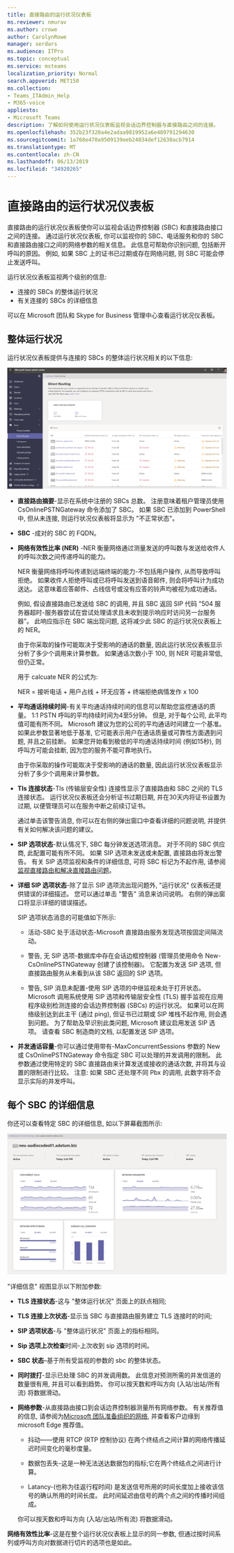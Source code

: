 ```yaml
---
title: 直接路由的运行状况仪表板
ms.reviewer: nmurav
ms.author: crowe
author: CarolynRowe
manager: serdars
ms.audience: ITPro
ms.topic: conceptual
ms.service: msteams
localization_priority: Normal
search.appverid: MET150
ms.collection:
- Teams_ITAdmin_Help
- M365-voice
appliesto:
- Microsoft Teams
description: 了解如何使用运行状况仪表板监视会话边界控制器与直接路由之间的连接。
ms.openlocfilehash: 352b23f320a4e2adaa9819952a6e489791294630
ms.sourcegitcommit: 1a768e470a9509139eeb24034def12630acb7914
ms.translationtype: MT
ms.contentlocale: zh-CN
ms.lasthandoff: 06/13/2019
ms.locfileid: "34920265"
---
```

# <a name="health-dashboard-for-direct-routing"></a>直接路由的运行状况仪表板

直接路由的运行状况仪表板使你可以监视会话边界控制器 (SBC) 和直接路由接口之间的连接。  通过运行状况仪表板, 你可以监视你的 SBC、电话服务和你的 SBC 和直接路由接口之间的网络参数的相关信息。 此信息可帮助你识别问题, 包括断开呼叫的原因。 例如, 如果 SBC 上的证书已过期或存在网络问题, 则 SBC 可能会停止发送呼叫。  

运行状况仪表板监视两个级别的信息:

- 连接的 SBCs 的整体运行状况
- 有关连接的 SBCs 的详细信息

可以在 Microsoft 团队和 Skype for Business 管理中心查看运行状况仪表板。


## <a name="overall-health"></a>整体运行状况

运行状况仪表板提供与连接的 SBCs 的整体运行状况相关的以下信息:

 ![显示运行状况仪表板统计信息](media/direct-routing-dashboard-stats1.png)

- **直接路由摘要**-显示在系统中注册的 SBCs 总数。 注册意味着租户管理员使用 CsOnlinePSTNGateway 命令添加了 SBC。 如果 SBC 已添加到 PowerShell 中, 但从未连接, 则运行状况仪表板将显示为 "不正常状态"。

- **SBC** -成对的 SBC 的 FQDN。

- **网络有效性比率 (NER)** -NER 衡量网络通过测量发送的呼叫数与发送给收件人的呼叫次数之间传递呼叫的能力。  

   NER 衡量网络将呼叫传递到远端终端的能力-不包括用户操作, 从而导致呼叫拒绝。  如果收件人拒绝呼叫或已将呼叫发送到语音邮件, 则会将呼叫计为成功送达。 这意味着应答邮件、占线信号或没有应答的铃声均被视为成功通话。 
  
   例如, 假设直接路由已发送给 SBC 的调用, 并且 SBC 返回 SIP 代码 "504 服务器超时-服务器尝试在尝试处理请求且未收到提示响应时访问另一台服务器"。 此响应指示在 SBC 端出现问题, 这将减少此 SBC 的运行状况仪表板上的 NER。 
  
   由于你采取的操作可能取决于受影响的通话的数量, 因此运行状况仪表板显示分析了多少个调用来计算参数。 如果通话次数小于 100, 则 NER 可能非常低, 但仍正常。 

   用于 calcuate NER 的公式为:

   NER = 接听电话 + 用户占线 + 环无应答 + 终端拒绝病情发作 x 100

 
- **平均通话持续时间**-有关平均通话持续时间的信息可以帮助您监控通话的质量。 1:1 PSTN 呼叫的平均持续时间为4至5分钟。  但是, 对于每个公司, 此平均值可能有所不同。  Microsoft 建议为您的公司的平均通话时间建立一个基准。 如果此参数显著地低于基准, 它可能表示用户在通话质量或可靠性方面遇到问题, 并且之前挂断。 如果您开始看到极低的平均通话持续时间 (例如15秒), 则呼叫方可能会挂断, 因为您的服务不能可靠地执行。 

   由于你采取的操作可能取决于受影响的通话的数量, 因此运行状况仪表板显示分析了多少个调用来计算参数。

- **Tls 连接状态**-Tls (传输层安全性) 连接性显示了直接路由和 SBC 之间的 TLS 连接状态。 运行状况仪表板还会分析证书过期日期, 并在30天内将证书设置为过期, 以便管理员可以在服务中断之前续订证书。

   通过单击该警告消息, 你可以在右侧的弹出窗口中查看详细的问题说明, 并提供有关如何解决该问题的建议。

- **SIP 选项状态**-默认情况下, SBC 每分钟发送选项消息。 对于不同的 SBC 供应商, 此配置可能有所不同。 如果 SIP 选项未发送或未配置, 直接路由将发出警告。 有关 SIP 选项监视和条件的详细信息, 可将 SBC 标记为不起作用, 请参阅[监视直接路由和解决直接路由问题](direct-routing-monitor-and-troubleshoot.md)。

- **详细 SIP 选项状态**-除了显示 SIP 选项流出现问题外, "运行状况" 仪表板还提供错误的详细描述。 您可以通过单击 "警告" 消息来访问说明。 右侧的弹出窗口将显示详细的错误描述。

   SIP 选项状态消息的可能值如下所示:

    - 活动-SBC 处于活动状态-Microsoft 直接路由服务发现选项按固定间隔流动。

    - 警告, 无 SIP 选项-数据库中存在会话边框控制器 (管理员使用命令 New-CsOnlinePSTNGateway 创建了该控制器)。 它配置为发送 SIP 选项, 但直接路由服务从未看到从该 SBC 返回的 SIP 选项。

    - 警告, SIP 消息未配置-使用 SIP 选项的中继监视未处于打开状态。 Microsoft 调用系统使用 SIP 选项和传输层安全性 (TLS) 握手监视在应用程序级别检测连接的会话边界控制器 (SBCs) 的运行状况。 如果可以在网络级别达到此主干 (通过 ping), 但证书已过期或 SIP 堆栈不起作用, 则会遇到问题。 为了帮助及早识别此类问题, Microsoft 建议启用发送 SIP 选项。 请查看 SBC 制造商的文档, 以配置发送 SIP 选项。 

- **并发通话容量**-你可以通过使用带有-MaxConcurrentSessions 参数的 New 或 CsOnlinePSTNGateway 命令指定 SBC 可以处理的并发调用的限制。 此参数通过使用特定的 SBC 直接路由来计算发送或接收的通话次数, 并将其与设置的限制进行比较。 注意: 如果 SBC 还处理不同 Pbx 的调用, 此数字将不会显示实际的并发呼叫。


## <a name="detailed-information-for-each-sbc"></a>每个 SBC 的详细信息

你还可以查看特定 SBC 的详细信息, 如以下屏幕截图所示:

![运行状况仪表板 SBC 详细信息](media/direct-routing-dashboard-SBC-detail1.png)


"详细信息" 视图显示以下附加参数:

- **TLS 连接状态**-这与 "整体运行状况" 页面上的跃点相同;

- **TLS 连接上次状态**-显示当 SBC 与直接路由服务建立 TLS 连接时的时间;

- **SIP 选项状态**-与 "整体运行状况" 页面上的指标相同。

- **Sip 选项上次检查**时间-上次收到 sip 选项的时间。

- **SBC 状态**–基于所有受监视的参数的 sbc 的整体状态。

- **同时拨打**-显示已处理 SBC 的并发调用数。 此信息对预测所需的并发信道的数量很有用, 并且可以看到趋势。 你可以按天数和呼叫方向 (入站/出站/所有流) 将数据滑动。

- **网络参数**-从直接路由接口到会话边界控制器测量所有网络参数。 有关推荐值的信息, 请参阅为[Microsoft 团队准备组织的网络](https://docs.microsoft.com/en-us/microsoftteams/prepare-network), 并查看客户边缘到 microsoft Edge 推荐值。

   - 抖动——使用 RTCP (RTP 控制协议) 在两个终结点之间计算的网络传播延迟时间变化的毫秒度量。

   - 数据包丢失-这是一种无法送达数据包的指标;它在两个终结点之间进行计算。

   - Latancy-(也称为往返行程时间) 是发送信号所用的时间长度加上接收该信号的确认所用的时间长度。 此时间延迟由信号的两个点之间的传播时间组成。

   你可以按天数和呼叫方向 (入站/出站/所有流) 将数据滑动。

**网络有效性比率**-这是在整个运行状况仪表板上显示的同一参数, 但通过按时间系列或呼叫方向对数据进行切片的选项也是如此。




